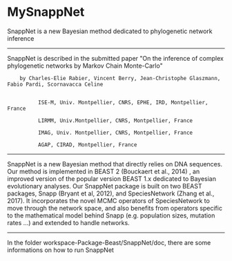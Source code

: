 # MySnappNet
SnappNet is a new Bayesian method dedicated to phylogenetic network inference

******************************************************************************************************************
SnappNet is described in the submitted paper "On the inference of complex phylogenetic networks by Markov Chain Monte-Carlo"

        by Charles-Elie Rabier, Vincent Berry, Jean-Christophe Glaszmann, Fabio Pardi, Scornavacca Celine 


              ISE-M, Univ. Montpellier, CNRS, EPHE, IRD, Montpellier, France

              LIRMM, Univ.Montpellier, CNRS, Montpellier, France

              IMAG, Univ. Montpellier, CNRS, Montpellier, France

              AGAP, CIRAD, Montpellier, France 

***********************************************************************************************************************

SnappNet is a new Bayesian method that directly relies on DNA sequences. Our method is implemented in BEAST 2 (Bouckaert et al., 2014) , an improved version of the popular version BEAST 1.x dedicated to Bayesian evolutionary analyses. Our SnappNet package is built on two BEAST packages, Snapp (Bryant et al, 2012), and SpeciesNetwork (Zhang et al., 2017). It incorporates the novel MCMC operators of SpeciesNetwork to move through the network space, and also benefits from operators specific to the mathematical model behind Snapp (e.g. population sizes, mutation rates ...) and extended to handle networks. 

*************************************************************************************************************************

In the folder workspace-Package-Beast/SnappNet/doc, there are some informations on how to run SnappNet
